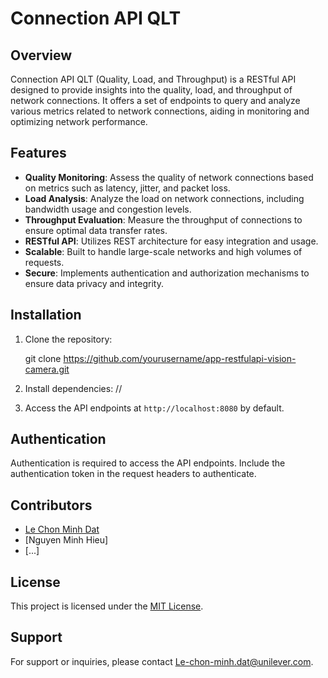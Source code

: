 # Connection API QLT

## Overview
Connection API QLT (Quality, Load, and Throughput) is a RESTful API designed to provide insights into the quality, load, and throughput of network connections. It offers a set of endpoints to query and analyze various metrics related to network connections, aiding in monitoring and optimizing network performance.

## Features
- **Quality Monitoring**: Assess the quality of network connections based on metrics such as latency, jitter, and packet loss.
- **Load Analysis**: Analyze the load on network connections, including bandwidth usage and congestion levels.
- **Throughput Evaluation**: Measure the throughput of connections to ensure optimal data transfer rates.
- **RESTful API**: Utilizes REST architecture for easy integration and usage.
- **Scalable**: Built to handle large-scale networks and high volumes of requests.
- **Secure**: Implements authentication and authorization mechanisms to ensure data privacy and integrity.


## Installation
1. Clone the repository:

   git clone https://github.com/yourusername/app-restfulapi-vision-camera.git

2. Install dependencies:
     //

4. Access the API endpoints at `http://localhost:8080` by default.

## Authentication
Authentication is required to access the API endpoints. Include the authentication token in the request headers to authenticate.

## Contributors
- [Le Chon Minh Dat](https://github.com/lcmd65)
- [Nguyen Minh Hieu]
- [...]

## License
This project is licensed under the [MIT License](LICENSE).

## Support
For support or inquiries, please contact [Le-chon-minh.dat@unilever.com](mailto:Le-chon-minh.dat@unilever.com).
